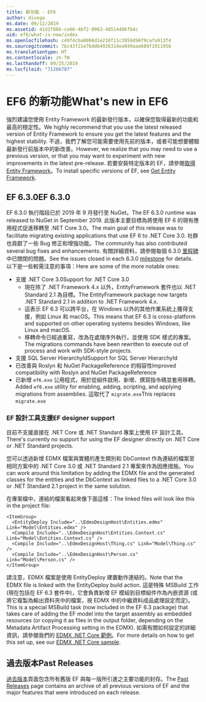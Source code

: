 ```yaml
---
title: 新功能 - EF6
author: divega
ms.date: 09/12/2019
ms.assetid: 41d1f86b-ce66-4bf2-8963-48514406fb4c
uid: ef6/what-is-new/index
ms.openlocfilehash: c49f4cba0066d1e218f11c3959d96f9cafa913f4
ms.sourcegitcommit: 7bc43f21e7bdd64926314ea949aae689f1911956
ms.translationtype: HT
ms.contentlocale: zh-TW
ms.lasthandoff: 09/25/2019
ms.locfileid: "71266787"
---
```

# <a name="whats-new-in-ef6"></a><span data-ttu-id="2435f-102">EF6 的新功能</span><span class="sxs-lookup"><span data-stu-id="2435f-102">What's new in EF6</span></span>

<span data-ttu-id="2435f-103">強烈建議您使用 Entity Framework 的最新發行版本，以確保您取得最新的功能和最高的穩定性。</span><span class="sxs-lookup"><span data-stu-id="2435f-103">We highly recommend that you use the latest released version of Entity Framework to ensure you get the latest features and the highest stability.</span></span>
<span data-ttu-id="2435f-104">不過，我們了解您可能需要使用先前的版本，或者可能想要體驗最新發行前版本中的新改善。</span><span class="sxs-lookup"><span data-stu-id="2435f-104">However, we realize that you may need to use a previous version, or that you may want to experiment with new improvements in the latest pre-release.</span></span>
<span data-ttu-id="2435f-105">若要安裝特定版本的 EF，請參閱[取得 Entity Framework](~/ef6/fundamentals/install.md)。</span><span class="sxs-lookup"><span data-stu-id="2435f-105">To install specific versions of EF, see [Get Entity Framework](~/ef6/fundamentals/install.md).</span></span>

## <a name="ef-630"></a><span data-ttu-id="2435f-106">EF 6.3.0</span><span class="sxs-lookup"><span data-stu-id="2435f-106">EF 6.3.0</span></span>

<span data-ttu-id="2435f-107">EF 6.3.0 執行階段已於 2019 年 9 月發行至 NuGet。</span><span class="sxs-lookup"><span data-stu-id="2435f-107">The EF 6.3.0 runtime was released to NuGet in September 2019.</span></span> <span data-ttu-id="2435f-108">此版本主要目標為將使用 EF 6 的現有應用程式促進移轉至 .NET Core 3.0。</span><span class="sxs-lookup"><span data-stu-id="2435f-108">The main goal of this release was to facilitate migrating existing applications that use EF 6 to .NET Core 3.0.</span></span> <span data-ttu-id="2435f-109">社群也貢獻了一些 Bug 修正和增強功能。</span><span class="sxs-lookup"><span data-stu-id="2435f-109">The community has also contributed several bug fixes and enhancements.</span></span> <span data-ttu-id="2435f-110">有關詳細資料，請參閱每個 6.3.0 [里程碑](https://github.com/aspnet/EntityFramework6/milestones?state=closed)中已關閉的問題。</span><span class="sxs-lookup"><span data-stu-id="2435f-110">See the issues closed in each 6.3.0 [milestone](https://github.com/aspnet/EntityFramework6/milestones?state=closed) for details.</span></span> <span data-ttu-id="2435f-111">以下是一些較需注意的事項：</span><span class="sxs-lookup"><span data-stu-id="2435f-111">Here are some of the more notable ones:</span></span>

- <span data-ttu-id="2435f-112">支援 .NET Core 3.0</span><span class="sxs-lookup"><span data-stu-id="2435f-112">Support for .NET Core 3.0</span></span>
  - <span data-ttu-id="2435f-113">現在除了 .NET Framework 4.x 以外，EntityFramework 套件也以 .NET Standard 2.1 為目標。</span><span class="sxs-lookup"><span data-stu-id="2435f-113">The EntityFramework package now targets .NET Standard 2.1 in addition to .NET Framework 4.x.</span></span>
  - <span data-ttu-id="2435f-114">這表示 EF 6.3 可以跨平台，在 Windows 以外的其他作業系統上獲得支援，例如 Linux 和 macOS。</span><span class="sxs-lookup"><span data-stu-id="2435f-114">This means that EF 6.3 is cross-platform and supported on other operating systems besides Windows, like Linux and macOS.</span></span>
  - <span data-ttu-id="2435f-115">移轉命令已經過重寫，改為在處理序外執行，並使用 SDK 樣式的專案。</span><span class="sxs-lookup"><span data-stu-id="2435f-115">The migrations commands have been rewritten to execute out of process and work with SDK-style projects.</span></span>
- <span data-ttu-id="2435f-116">支援 SQL Server HierarchyId</span><span class="sxs-lookup"><span data-stu-id="2435f-116">Support for SQL Server HierarchyId</span></span>
- <span data-ttu-id="2435f-117">已改善與 Roslyn 和 NuGet PackageReference 的相容性</span><span class="sxs-lookup"><span data-stu-id="2435f-117">Improved compatibility with Roslyn and NuGet PackageReference</span></span>
- <span data-ttu-id="2435f-118">已新增 `ef6.exe` 公用程式，用於從組件啟用、新增、撰寫指令碼並套用移轉。</span><span class="sxs-lookup"><span data-stu-id="2435f-118">Added `ef6.exe` utility for enabling, adding, scripting, and applying migrations from assemblies.</span></span> <span data-ttu-id="2435f-119">這取代了 `migrate.exe`</span><span class="sxs-lookup"><span data-stu-id="2435f-119">This replaces `migrate.exe`</span></span>

### <a name="ef-designer-support"></a><span data-ttu-id="2435f-120">EF 設計工具支援</span><span class="sxs-lookup"><span data-stu-id="2435f-120">EF designer support</span></span>

<span data-ttu-id="2435f-121">目前不支援直接在 .NET Core 或 .NET Standard 專案上使用 EF 設計工具。</span><span class="sxs-lookup"><span data-stu-id="2435f-121">There's currently no support for using the EF designer directly on .NET Core or .NET Standard projects.</span></span> 

<span data-ttu-id="2435f-122">您可以透過新增 EDMX 檔案與實體的產生類別和 DbContext 作為連結的檔案至相同方案中的 .NET Core 3.0 或 .NET Standard 2.1 專案來作為因應措施。</span><span class="sxs-lookup"><span data-stu-id="2435f-122">You can work around this limitation by adding the EDMX file and the generated classes for the entities and the DbContext as linked files to a .NET Core 3.0 or .NET Standard 2.1 project in the same solution.</span></span>

<span data-ttu-id="2435f-123">在專案檔中，連結的檔案看起來像下面這樣：</span><span class="sxs-lookup"><span data-stu-id="2435f-123">The linked files will look like this in the project file:</span></span>

``` csproj 
<ItemGroup>
  <EntityDeploy Include="..\EdmxDesignHost\Entities.edmx" Link="Model\Entities.edmx" />
  <Compile Include="..\EdmxDesignHost\Entities.Context.cs" Link="Model\Entities.Context.cs" />
  <Compile Include="..\EdmxDesignHost\Thing.cs" Link="Model\Thing.cs" />
  <Compile Include="..\EdmxDesignHost\Person.cs" Link="Model\Person.cs" />
</ItemGroup>
```

<span data-ttu-id="2435f-124">請注意，EDMX 檔案是使用 EntityDeploy 建置動作連結的。</span><span class="sxs-lookup"><span data-stu-id="2435f-124">Note that the EDMX file is linked with the EntityDeploy build action.</span></span> <span data-ttu-id="2435f-125">這是特殊 MSBuild 工作 (現在包括在 EF 6.3 套件中)，它會負責新增 EF 模組到目標組件作為內嵌資源 (或將它複製為輸出資料夾中的檔案，視 EDMX 中的中繼資料成品處理設定而定)。</span><span class="sxs-lookup"><span data-stu-id="2435f-125">This is a special MSBuild task (now included in the EF 6.3 package) that takes care of adding the EF model into the target assembly as embedded resources (or copying it as files in the output folder, depending on the Metadata Artifact Processing setting in the EDMX).</span></span> <span data-ttu-id="2435f-126">如需有關如何設定的詳細資訊，請參閱我們的 [EDMX .NET Core 範例](https://aka.ms/EdmxDotNetCoreSample)。</span><span class="sxs-lookup"><span data-stu-id="2435f-126">For more details on how to get this set up, see our [EDMX .NET Core sample](https://aka.ms/EdmxDotNetCoreSample).</span></span>

## <a name="past-releases"></a><span data-ttu-id="2435f-127">過去版本</span><span class="sxs-lookup"><span data-stu-id="2435f-127">Past Releases</span></span>

<span data-ttu-id="2435f-128">[過去版本](past-releases.md)頁面包含所有舊版 EF 與每一版所引進之主要功能的封存。</span><span class="sxs-lookup"><span data-stu-id="2435f-128">The [Past Releases](past-releases.md) page contains an archive of all previous versions of EF and the major features that were introduced on each release.</span></span>
